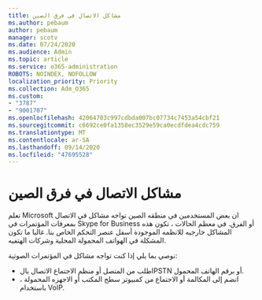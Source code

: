 ```yaml
---
title: مشاكل الاتصال في فرق الصين
ms.author: pebaum
author: pebaum
manager: scotv
ms.date: 07/24/2020
ms.audience: Admin
ms.topic: article
ms.service: o365-administration
ROBOTS: NOINDEX, NOFOLLOW
localization_priority: Priority
ms.collection: Adm_O365
ms.custom:
- "3787"
- "9001707"
ms.openlocfilehash: 42064703c997cdbda007bc07734c7453a54cbf21
ms.sourcegitcommit: c6692ce0fa1358ec3529e59ca0ecdfdea4cdc759
ms.translationtype: MT
ms.contentlocale: ar-SA
ms.lasthandoff: 09/14/2020
ms.locfileid: "47695528"
---
```

# <a name="issues-dialing-into-teams-in-china"></a>مشاكل الاتصال في فرق الصين

تعلم Microsoft ان بعض المستخدمين في منطقه الصين تواجه مشاكل في الاتصال بمعرفات المؤتمرات في Skype for Business أو الفرق. في معظم الحالات ، تكون هذه المشاكل خارجيه للانظمه الموجودة أسفل عنصر التحكم الخاص بنا. غالبا ما تكون المشكلة في الهواتف المحمولة المحلية وشركات الهتفيه.

نوصي بما يلي إذا كنت تواجه مشاكل في المؤتمرات الصوتية:

-   اطلب من المتصل أو منظم الاجتماع الاتصال بالPSTN أو برقم الهاتف المحمول.
-   انضم إلى المكالمة أو الاجتماع من كمبيوتر سطح المكتب أو الاجهزه المحمولة ، باستخدام VoIP.